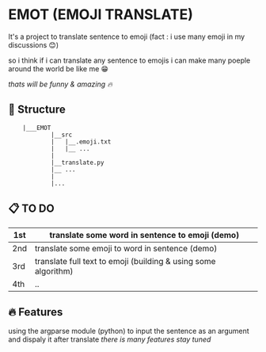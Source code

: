 # EMOT (EMOJI TRANSLATE)
It's a project to translate sentence to emoji (fact : i use many emoji in my discussions :blush:)

so i think if i can translate any sentence to emojis i can make many poeple around the world be like me :grin: 

_thats will be funny & amazing :fire:_

## :dart: Structure

```shell
    |___EMOT
            |__src
            |   |__.emoji.txt
            |   |__ ...
            |
            |__translate.py
            |__ ...
            |
            |...
```

## :clipboard: TO DO

| 1st | translate some word in sentence to emoji (demo)                |
|-----|----------------------------------------------------------------|
| 2nd | translate some emoji to word in sentence (demo)                |
| 3rd | translate full text to emoji (building & using some algorithm) |
| 4th |  ..                                                            |

## :fire: Features 

using the argparse module (python) to input the sentence as an argument and dispaly it after translate 
_there is many features stay tuned_
